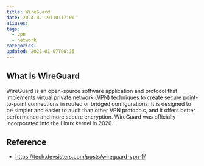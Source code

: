 ```yaml
---
title: WireGuard
date: 2024-02-19T10:17:00
aliases: 
tags:
  - vpn
  - network
categories: 
updated: 2025-01-07T00:35
---
```


## What is WireGuard

WireGuard is an open-source software application and protocol that implements virtual private network (VPN) techniques to create secure point-to-point connections in routed or bridged configurations. It is designed to be simpler and easier to audit than other VPN protocols, and it offers better performance and more secure encryption. WireGuard was officially incorporated into the Linux kernel in 2020.

## Reference

- https://tech.devsisters.com/posts/wireguard-vpn-1/
